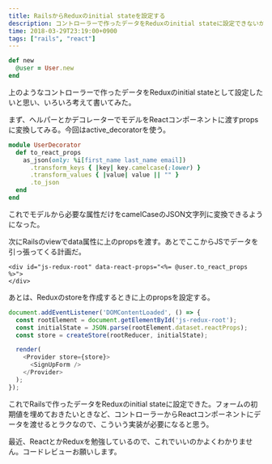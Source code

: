```yaml
---
title: RailsからReduxのinitial stateを設定する
description: コントローラーで作ったデータをReduxのinitial stateに設定できないか試してみた
time: 2018-03-29T23:19:00+0900
tags: ["rails", "react"]
---
```


```rb
def new
  @user = User.new
end
```

上のようなコントローラーで作ったデータをReduxのinitial stateとして設定したいと思い、いろいろ考えて書いてみた。

まず、ヘルパーとかデコレーターでモデルをReactコンポーネントに渡すpropsに変換してみる。今回はactive_decoratorを使う。

```rb
module UserDecorator
  def to_react_props
    as_json(only: %i[first_name last_name email])
      .transform_keys { |key| key.camelcase(:lower) }
      .transform_values { |value| value || "" }
      .to_json
  end
end
```

これでモデルから必要な属性だけをcamelCaseのJSON文字列に変換できるようになった。

次にRailsのviewでdata属性に上のpropsを渡す。あとでここからJSでデータを引っ張ってくる計画だ。

```erb
<div id="js-redux-root" data-react-props="<%= @user.to_react_props %>">
</div>
```

あとは、Reduxのstoreを作成するときに上のpropsを設定する。

```javascript
document.addEventListener('DOMContentLoaded', () => {
  const rootElement = document.getElementById('js-redux-root');
  const initialState = JSON.parse(rootElement.dataset.reactProps);
  const store = createStore(rootReducer, initialState);

  render(
    <Provider store={store}>
      <SignUpForm />
    </Provider>
  );
});
```

これでRailsで作ったデータをReduxのinitial stateに設定できた。フォームの初期値を埋めておきたいときなど、コントローラーからReactコンポーネントにデータを渡せるとラクなので、こういう実装が必要になると思う。

最近、ReactとかReduxを勉強しているので、これでいいのかよくわかりません。コードレビューお願いします。

